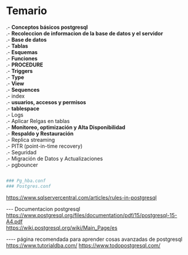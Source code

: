 
# Temario

.- **Conceptos básicos postgresql**<br>
.- **Recoleccion de informacion de la base de datos y el servidor** <br>
.- **Base de datos**<br>
.- **Tablas**<br>
.- **Esquemas**<br>
.- **Funciones** <br>
.- **PROCEDURE** <br>
.- **Triggers** <br>
.- **Type** <br>
.- **View** <br>
.- **Sequences** <br>
.- index <br>
.- **usuarios, accesos y  permisos** <br>
.- **tablespace**<br>
.- Logs<br>
.- Aplicar Relgas en tablas <br>
.- **Monitoreo, optimización y Alta Disponibilidad** <br>
.- **Respaldo y Restauración** <br>
.- Replica streaming <br>
.- PITR (point-in-time recovery) <br>
.- Seguridad<br>
.- Migración de Datos y Actualizaciones<br>
.- pgbouncer

```sh

### Pg_hba.conf
### Postgres.conf

```

https://www.sqlservercentral.com/articles/rules-in-postgresql

--- Documentacion postgresql <br>
https://www.postgresql.org/files/documentation/pdf/15/postgresql-15-A4.pdf <br>
https://wiki.postgresql.org/wiki/Main_Page/es



---- página recomendada para aprender cosas avanzadas de postgresql <br>
https://www.tutorialdba.com/
https://www.todopostgresql.com/
